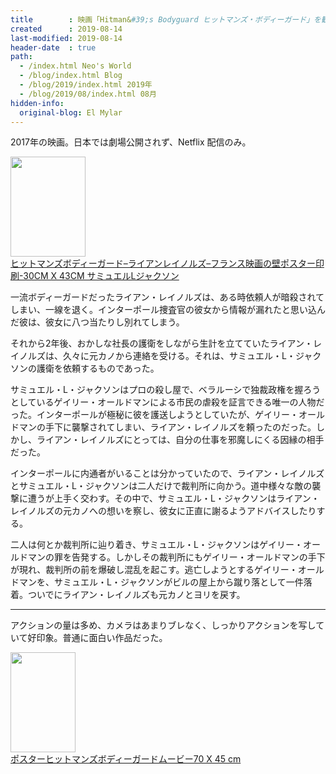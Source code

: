 ```yaml
---
title        : 映画「Hitman&#39;s Bodyguard ヒットマンズ・ボディーガード」を観た
created      : 2019-08-14
last-modified: 2019-08-14
header-date  : true
path:
  - /index.html Neo's World
  - /blog/index.html Blog
  - /blog/2019/index.html 2019年
  - /blog/2019/08/index.html 08月
hidden-info:
  original-blog: El Mylar
---
```


2017年の映画。日本では劇場公開されず、Netflix 配信のみ。

<div class="ad-amazon">
  <div class="ad-amazon-image">
    <a href="https://www.amazon.co.jp/dp/B071YT24M5?tag=neos21-22&amp;linkCode=osi&amp;th=1&amp;psc=1">
      <img src="https://m.media-amazon.com/images/I/51k0HuT1j3L._SL160_.jpg" width="120" height="160">
    </a>
  </div>
  <div class="ad-amazon-info">
    <div class="ad-amazon-title">
      <a href="https://www.amazon.co.jp/dp/B071YT24M5?tag=neos21-22&amp;linkCode=osi&amp;th=1&amp;psc=1">ヒットマンズボディーガード–ライアンレイノルズ–フランス映画の壁ポスター印刷-30CM X 43CM サミュエルLジャクソン</a>
    </div>
  </div>
</div>

一流ボディーガードだったライアン・レイノルズは、ある時依頼人が暗殺されてしまい、一線を退く。インターポール捜査官の彼女から情報が漏れたと思い込んだ彼は、彼女に八つ当たりし別れてしまう。

それから2年後、おかしな社長の護衛をしながら生計を立てていたライアン・レイノルズは、久々に元カノから連絡を受ける。それは、サミュエル・L・ジャクソンの護衛を依頼するものであった。

サミュエル・L・ジャクソンはプロの殺し屋で、ベラルーシで独裁政権を握ろうとしているゲイリー・オールドマンによる市民の虐殺を証言できる唯一の人物だった。インターポールが極秘に彼を護送しようとしていたが、ゲイリー・オールドマンの手下に襲撃されてしまい、ライアン・レイノルズを頼ったのだった。しかし、ライアン・レイノルズにとっては、自分の仕事を邪魔しにくる因縁の相手だった。

インターポールに内通者がいることは分かっていたので、ライアン・レイノルズとサミュエル・L・ジャクソンは二人だけで裁判所に向かう。道中様々な敵の襲撃に遭うが上手く交わす。その中で、サミュエル・L・ジャクソンはライアン・レイノルズの元カノへの想いを察し、彼女に正直に謝るようアドバイスしたりする。

二人は何とか裁判所に辿り着き、サミュエル・L・ジャクソンはゲイリー・オールドマンの罪を告発する。しかしその裁判所にもゲイリー・オールドマンの手下が現れ、裁判所の前を爆破し混乱を起こす。逃亡しようとするゲイリー・オールドマンを、サミュエル・L・ジャクソンがビルの屋上から蹴り落として一件落着。ついでにライアン・レイノルズも元カノとヨリを戻す。

-----

アクションの量は多め、カメラはあまりブレなく、しっかりアクションを写していて好印象。普通に面白い作品だった。

<div class="ad-amazon">
  <div class="ad-amazon-image">
    <a href="https://www.amazon.co.jp/dp/B074KQ9R8W?tag=neos21-22&amp;linkCode=osi&amp;th=1&amp;psc=1">
      <img src="https://m.media-amazon.com/images/I/51pZF2n27bL._SL160_.jpg" width="104" height="160">
    </a>
  </div>
  <div class="ad-amazon-info">
    <div class="ad-amazon-title">
      <a href="https://www.amazon.co.jp/dp/B074KQ9R8W?tag=neos21-22&amp;linkCode=osi&amp;th=1&amp;psc=1">ポスターヒットマンズボディーガードムービー70 X 45 cm</a>
    </div>
  </div>
</div>
